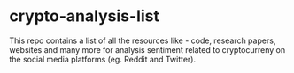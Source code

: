# crypto-analysis-list
This repo contains a list of all the resources like - code, research papers, websites and many more for analysis sentiment related to cryptocurreny on the social media platforms (eg. Reddit and Twitter).
